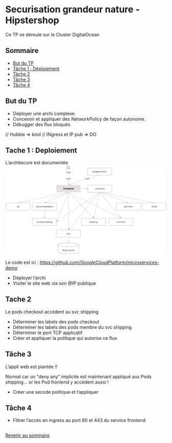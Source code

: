# Securisation grandeur nature - Hipstershop
Ce TP se déroule sur le Cluster DigitalOcean

## Sommaire
  * [But du TP ](#but)
  * [Tâche 1 : Déploiement](#but)
  * [Tâche 2](#but)
  * [Tâche 3](#but)
  * [Tâche 4](#but)

## But du TP
* Déployer une archi complexe.
* Concevoir et appliquer des NetworkPolicy de façon autonome.
* Débugger des flux bloqués 

// Hubble => kind
// INgress et IP pub => DO

## Tache 1 : Deploiement

L’architecure est documentée ![ici](https://github.com/GoogleCloudPlatform/microservices-demo/blob/main/docs/img/architecture-diagram.png)

Le code est ici : https://github.com/GoogleCloudPlatform/microservices-demo 

* Déployer l’archi
* Visiter le site web via son @IP publique

## Tache 2

Le pods checkout accèdent au svc shipping

* Déterminer les labels des pods checkout
* Déterminer les labels des pods membre du svc shipping
* Déterminer le port TCP applicatif
* Créer et appliquer la politique qui autorise ce flux

## Tâche 3

L’appli web est plantée !!

Normal car un "deny any" implicite est maintenant appliqué aux Pods shipping… 
or les Pod frontend y accèdent aussi !

* Créer une secode politique et l’appliquer

## Tâche 4 

* Filtrer l’accès en ingress au port 80 et 443 du service frontend

##

[Revenir au sommaire](../README.md) 
